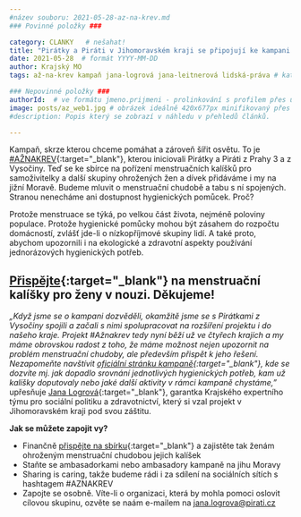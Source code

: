 ```yaml
---
#název souboru: 2021-05-28-az-na-krev.md
### Povinné položky ###

category: CLANKY   # nešahat!
title: "Pirátky a Piráti v Jihomoravském kraji se připojují ke kampani „Až na krev“"
date: 2021-05-28  # formát YYYY-MM-DD
author: Krajský MO
tags: až-na-krev kampaň jana-logrová jana-leitnerová lidská-práva # kategorie odděleny mezerami, např. volby zemědělství životní-prostředí piráti (viz https://jihomoravsky.pirati.cz/tags/)

### Nepovinné položky ###
authorId:  # ve formátu jmeno.prijmeni - prolinkování s profilem přes uid
image: posts/az_web1.jpg # obrázek ideálně 420x677px minifikovaný přes https://tinypng.com/
#description: Popis který se zobrazí v náhledu v přehledů článků.

---
```


Kampaň, skrze kterou chceme pomáhat a zároveň šířit osvětu. To je [#AŽNAKREV](https://www.facebook.com/aznakrev/){:target="_blank"}, kterou iniciovali Pirátky a Piráti z Prahy 3 a z Vysočiny. Teď se ke sbírce na pořízení menstruačních kalíšků pro samoživitelky a další skupiny ohrožených žen a dívek  přidáváme i my na jižní Moravě. Budeme mluvit o menstruační chudobě a tabu s ní spojených. Stranou nenecháme ani dostupnost hygienických pomůcek. Proč?

Protože menstruace se týká, po velkou část života, nejméně poloviny populace. Protože hygienické pomůcky mohou být zásahem do rozpočtu domácností, zvlášť jde-li o nízkopříjmové skupiny lidí. A také proto, abychom upozornili i na ekologické a zdravotní aspekty používání jednorázových hygienických potřeb.

## [Přispějte](https://dary.pirati.cz/projekty-kampane/az-na-krev/){:target="_blank"} na menstruační kalíšky pro ženy v nouzi. Děkujeme!

*„Když jsme se o kampani dozvěděli, okamžitě jsme se s Pirátkami z Vysočiny spojili a začali s nimi spolupracovat na rozšíření projektu i do našeho kraje. Projekt #Ažnakrev tedy nyní běží už ve čtyřech krajích a my máme obrovskou radost z toho, že máme možnost nejen upozornit na problém menstruační chudoby, ale především přispět k jeho řešení. Nezapomeňte navštívit [oficiální stránku kampaně](https://www.facebook.com/aznakrev/){:target="_blank"}, kde se dozvíte mj. jak dopadlo srovnání jednotlivých hygienických potřeb, kam už kalíšky doputovaly nebo jaké další aktivity v rámci kampaně chystáme,”* upřesňuje [Jana Logrová](https://jihomoravsky.pirati.cz/lide/jana-logrova/){:target="_blank"}, garantka Krajského expertního týmu pro sociální politiku a zdravotnictví, který si vzal projekt v Jihomoravském kraji pod svou záštitu.

**Jak se můžete zapojit vy?**

- Finančně [přispějte na sbírku](https://dary.pirati.cz/projekty-kampane/az-na-krev/){:target="_blank"} a zajistěte tak ženám ohroženým menstruační chudobou jejich kalíšek
- Staňte se ambasadorkami nebo ambasadory kampaně na jihu Moravy
- Sharing is caring, takže budeme rádi i za sdílení na sociálních sítích s hashtagem #AZNAKREV
- Zapojte se osobně. Víte-li o organizaci, která by mohla pomoci oslovit cílovou skupinu, ozvěte se naám e-mailem na jana.logrova@pirati.cz 
